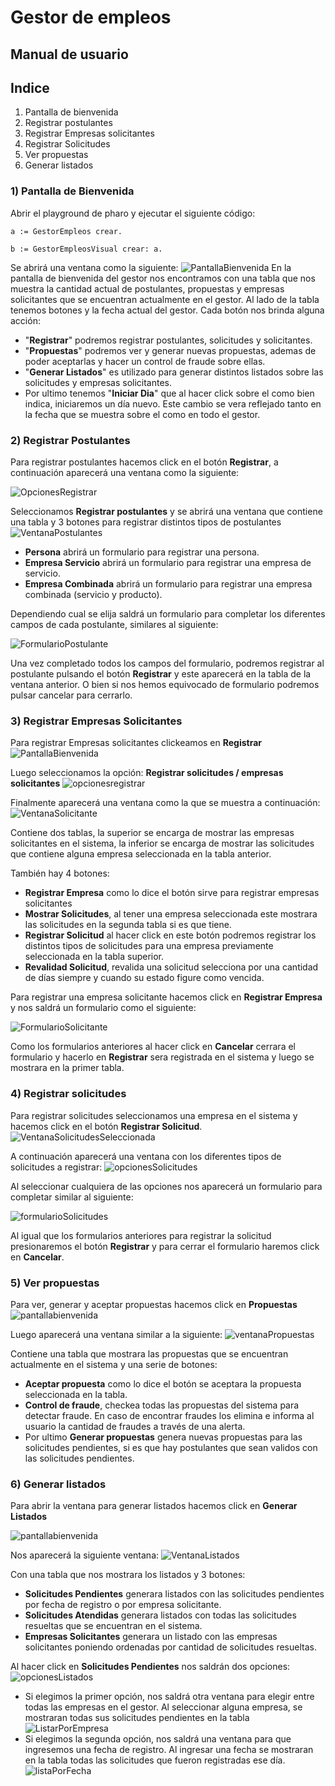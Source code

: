 # Gestor de empleos

## Manual de usuario

## Indice

1. Pantalla de bienvenida
2. Registrar postulantes
3. Registrar Empresas solicitantes
4. Registrar Solicitudes
5. Ver propuestas
6. Generar listados

### 1) Pantalla de Bienvenida

Abrir el playground de pharo y ejecutar el siguiente código:

```smalltalk
a := GestorEmpleos crear.

b := GestorEmpleosVisual crear: a.
```

Se abrirá una ventana como la siguiente:
![PantallaBienvenida][pantallabienvenida]
En la pantalla de bienvenida del gestor nos encontramos con una tabla que nos muestra la cantidad actual de postulantes, propuestas y empresas solicitantes que se encuentran actualmente en el gestor. Al lado de la tabla tenemos botones y la fecha actual del gestor. Cada botón nos brinda alguna acción:

- "**Registrar**" podremos registrar postulantes, solicitudes y solicitantes.
- "**Propuestas**" podremos ver y generar nuevas propuestas, ademas de poder aceptarlas y hacer un control de fraude sobre ellas.
- "**Generar Listados**" es utilizado para generar distintos listados sobre las solicitudes y empresas solicitantes.
- Por ultimo tenemos "**Iniciar Dia**" que al hacer click sobre el como bien indica, iniciaremos un día nuevo. Este cambio se vera reflejado tanto en la fecha que se muestra sobre el como en todo el gestor.

### 2) Registrar Postulantes

Para registrar postulantes hacemos click en el botón **Registrar**, a continuación aparecerá una ventana como la siguiente:

![OpcionesRegistrar][opcionesregistrar]

Seleccionamos **Registrar postulantes** y se abrirá una ventana que contiene una tabla y 3 botones para registrar distintos tipos de postulantes
![VentanaPostulantes](Manual%20usuario/ventanaPostulantes.png)

- **Persona** abrirá un formulario para registrar una persona.
- **Empresa Servicio** abrirá un formulario para registrar una empresa de servicio.
- **Empresa Combinada** abrirá un formulario para registrar una empresa combinada (servicio y producto).

Dependiendo cual se elija saldrá un formulario para completar los diferentes campos de cada postulante, similares al siguiente:

![FormularioPostulante](Manual%20usuario/FormularioPostulante.png)

Una vez completado todos los campos del formulario, podremos registrar al postulante pulsando el botón **Registrar** y este aparecerá en la tabla de la ventana anterior. O bien si nos hemos equivocado de formulario podremos pulsar cancelar para cerrarlo.

### 3) Registrar Empresas Solicitantes

Para registrar Empresas solicitantes clickeamos en **Registrar**
![PantallaBienvenida]

Luego seleccionamos la opción: **Registrar solicitudes / empresas solicitantes**
![opcionesregistrar]

Finalmente aparecerá una ventana como la que se muestra a continuación:
![VentanaSolicitante](Manual%20usuario/ventanaSolicitantes.png)

Contiene dos tablas, la superior se encarga de mostrar las empresas solicitantes en el sistema, la inferior se encarga de mostrar las solicitudes que contiene alguna empresa seleccionada en la tabla anterior.

También hay 4 botones:

- **Registrar Empresa** como lo dice el botón sirve para registrar empresas solicitantes
- **Mostrar Solicitudes**, al tener una empresa seleccionada este mostrara las solicitudes en la segunda tabla si es que tiene.
- **Registrar Solicitud** al hacer click en este botón podremos registrar los distintos tipos de solicitudes para una empresa previamente seleccionada en la tabla superior.
- **Revalidad Solicitud**, revalida una solicitud selecciona por una cantidad de días siempre y cuando su estado figure como vencida.

Para registrar una empresa solicitante hacemos click en **Registrar Empresa** y nos saldrá un formulario como el siguiente:

![FormularioSolicitante](Manual%20usuario/formularioSolicitante.png)

Como los formularios anteriores al hacer click en **Cancelar** cerrara el formulario y hacerlo en **Registrar** sera registrada en el sistema y luego se mostrara en la primer tabla.

### 4) Registrar solicitudes

Para registrar solicitudes seleccionamos una empresa en el sistema y hacemos click en el botón **Registrar Solicitud**.
![VentanaSolicitudesSeleccionada](Manual%20usuario/ventanaRegistroSolicitantes.png)

A continuación aparecerá una ventana con los diferentes tipos de solicitudes a registrar:
![opcionesSolicitudes](Manual%20usuario/OpcionesSolicitudes.png)

Al seleccionar cualquiera de las opciones nos aparecerá un formulario para completar similar al siguiente:

![formularioSolicitudes](Manual%20usuario/formularioSolicitud.png)

Al igual que los formularios anteriores para registrar la solicitud presionaremos el botón **Registrar** y para cerrar el formulario haremos click en **Cancelar**.

### 5) Ver propuestas

Para ver, generar y aceptar propuestas hacemos click en **Propuestas**
![pantallabienvenida]

Luego aparecerá una ventana similar a la siguiente:
![ventanaPropuestas](Manual%20usuario/ventanaPropuestas.png)

Contiene una tabla que mostrara las propuestas que se encuentran actualmente en el sistema y una serie de botones:

- **Aceptar propuesta** como lo dice el botón se aceptara la propuesta seleccionada en la tabla.
- **Control de fraude**, checkea todas las propuestas del sistema para detectar fraude. En caso de encontrar fraudes los elimina e informa al usuario la cantidad de fraudes a través de una alerta.
- Por ultimo **Generar propuestas** genera nuevas propuestas para las solicitudes pendientes, si es que hay postulantes que sean validos con las solicitudes pendientes.

### 6) Generar listados

Para abrir la ventana para generar listados hacemos click en **Generar Listados**

![pantallabienvenida]

Nos aparecerá la siguiente ventana:
![VentanaListados](Manual%20usuario/ventanaListados.png)

Con una tabla que nos mostrara los listados y 3 botones:

- **Solicitudes Pendientes** generara listados con las solicitudes pendientes por fecha de registro o por empresa solicitante.
- **Solicitudes Atendidas** generara listados con todas las solicitudes resueltas que se encuentran en el sistema.
- **Empresas Solicitantes** generara un listado con las empresas solicitantes poniendo ordenadas por cantidad de solicitudes resueltas.

Al hacer click en **Solicitudes Pendientes** nos saldrán dos opciones:
![opcionesListados](Manual%20usuario/solicitudesPendientesListado.png)

- Si elegimos la primer opción, nos saldrá otra ventana para elegir entre todas las empresas en el gestor. Al seleccionar alguna empresa, se mostraran todas sus solicitudes pendientes en la tabla ![ListarPorEmpresa](Manual%20usuario/listadoSolicitudesDeEmpresa.png)
- Si elegimos la segunda opción, nos saldrá una ventana para que ingresemos una fecha de registro. Al ingresar una fecha se mostraran en la tabla todas las solicitudes que fueron registradas ese día. ![listaPorFecha](Manual%20usuario/listadoPorFecha.png)

[opcionesregistrar]: Manual%20usuario/botonRegistrar.png
[pantallabienvenida]: Manual%20usuario/GestorEmpleos.png

